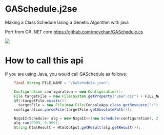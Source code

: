 # GASchedule.j2se
Making a Class Schedule Using a Genetic Algorithm with java

Port from C# .NET core
https://github.com/mcychan/GASchedule.cs

<img src="https://i.stack.imgur.com/QDPIS.png" /></p>
# How to call this api
If you are using Java, you would call GASchedule as follows:

```java
    final String FILE_NAME = "/GaSchedule.json";

    Configuration configuration = new Configuration();
    File targetFile = new File(System.getProperty("user.dir") + FILE_NAME);
    if(!targetFile.exists())
      targetFile = new File(new File(ConsoleApp.class.getResource("/").toURI()).getParentFile() + FILE_NAME);
    configuration.parseFile(targetFile.getAbsolutePath());

    NsgaII<Schedule> alg = new NsgaII<>(new Schedule(configuration), 2, 2, 80, 3);
    alg.run(9999, 0.999);
    String htmlResult = HtmlOutput.getResult(alg.getResult());
```
